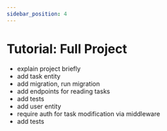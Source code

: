 ```yaml
---
sidebar_position: 4
---
```


# Tutorial: Full Project

- explain project briefly
- add task entity
- add migration, run migration
- add endpoints for reading tasks
- add tests
- add user entity
- require auth for task modification via middleware
- add tests
